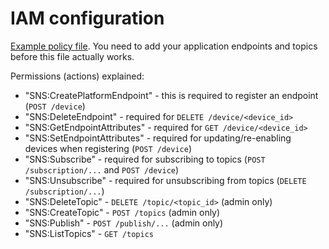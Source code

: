 IAM configuration
=================

[Example policy file](iam-example-policy.json). You need to add your application endpoints and topics before this file actually works.

Permissions (actions) explained:

- "SNS:CreatePlatformEndpoint" - this is required to register an endpoint (`POST /device`)
- "SNS:DeleteEndpoint" - required for `DELETE /device/<device_id>`
- "SNS:GetEndpointAttributes" - required for `GET /device/<device_id>`
- "SNS:SetEndpointAttributes" - required for updating/re-enabling devices when registering (`POST /device`)
- "SNS:Subscribe" - required for subscribing to topics (`POST /subscription/...` and `POST /device`)
- "SNS:Unsubscribe" - required for unsubscribing from topics (`DELETE /subscription/...`)
- "SNS:DeleteTopic" - `DELETE /topic/<topic_id>` (admin only)
- "SNS:CreateTopic" - `POST /topics` (admin only)
- "SNS:Publish" - `POST /publish/...` (admin only)
- "SNS:ListTopics" - `GET /topics`
